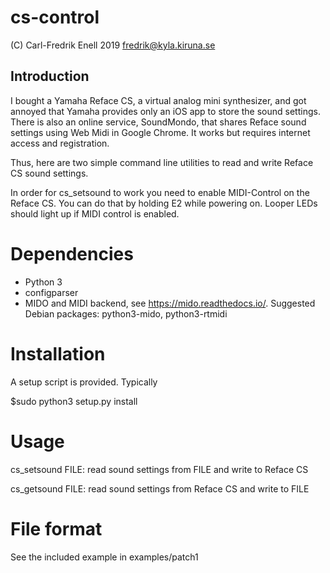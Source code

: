 # cs-control
(C) Carl-Fredrik Enell 2019
fredrik@kyla.kiruna.se


## Introduction
I bought a Yamaha Reface CS, a virtual analog mini synthesizer, and
got annoyed that Yamaha provides only an iOS app to store the sound settings.
There is also an online service, SoundMondo, that
shares Reface sound settings using Web Midi in Google Chrome. 
It works but requires internet access and registration.

Thus, here are two simple command line utilities to read and write 
Reface CS sound settings.

In order for cs_setsound to work you need to enable MIDI-Control on the Reface
CS. You can do that by holding E2 while powering on. Looper LEDs should light
up if MIDI control is enabled. 

# Dependencies
* Python 3
* configparser
* MIDO and MIDI backend, see https://mido.readthedocs.io/.
  Suggested Debian packages: python3-mido, python3-rtmidi


# Installation
A setup script is provided. Typically

$sudo python3 setup.py install


# Usage
cs_setsound FILE: read sound settings from FILE and write to Reface CS

cs_getsound FILE: read sound settings from Reface CS and write to FILE
  
# File format
See the included example in examples/patch1

